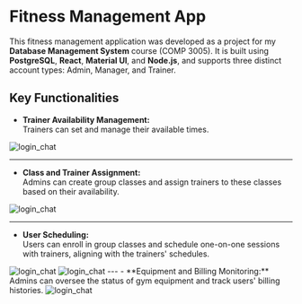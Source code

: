# Fitness Management App

This fitness management application was developed as a project for my **Database Management System** course (COMP 3005). It is built using **PostgreSQL**, **React**, **Material UI**, and **Node.js**, and supports three distinct account types: Admin, Manager, and Trainer.

## Key Functionalities

- **Trainer Availability Management:**  
  Trainers can set and manage their available times.

<img alt="login_chat" src="https://github.com/user-attachments/assets/0533901d-598b-4ffc-93b3-2bc26587c49a">

---

- **Class and Trainer Assignment:**  
  Admins can create group classes and assign trainers to these classes based on their availability.

<img alt="login_chat" src="https://github.com/user-attachments/assets/f300c06e-1fe7-4e61-8108-bbe8d0aaa824">

---
- **User Scheduling:**  
  Users can enroll in group classes and schedule one-on-one sessions with trainers, aligning with the trainers' schedules.

<img alt="login_chat" src="https://github.com/user-attachments/assets/f2634dea-593f-43c8-98ae-78daeab9ed4b">
<img alt="login_chat" src="https://github.com/user-attachments/assets/2f6eaf20-a2a5-4d64-8fcc-51d8bc8d8c70">
---
- **Equipment and Billing Monitoring:**  
  Admins can oversee the status of gym equipment and track users' billing histories.

<img alt="login_chat" src="https://github.com/user-attachments/assets/6cbc9919-0e7c-4b07-bab2-37d107c8b644">


